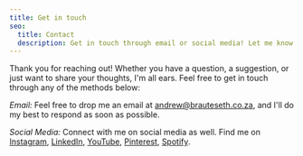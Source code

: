 ```yaml
---
title: Get in touch
seo:
  title: Contact
  description: Get in touch through email or social media! Let me know how I can help.
---
```


Thank you for reaching out! Whether you have a question, a suggestion, or just want to share your thoughts, I'm all ears. Feel free to get in touch through any of the methods below:

_Email:_
Feel free to drop me an email at [andrew@brauteseth.co.za](mailto:andrew@brauteseth.co.za), and I'll do my best to respond as soon as possible.

_Social Media:_
Connect with me on social media as well. Find me on [Instagram](https://www.instagram.com/brauteseth_/), [LinkedIn](https://www.linkedin.com/in/andrewbth/), [YouTube](https://www.youtube.com/@andrewbrauteseth), [Pinterest](https://www.linkedin.com/in/andrewbth/), [Spotify](https://open.spotify.com/user/1268976049).
